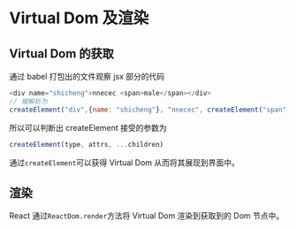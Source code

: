 # Virtual Dom 及渲染

## Virtual Dom 的获取

通过 babel 打包出的文件观察 jsx 部分的代码

```javascript
<div name="shicheng">nnecec <span>male</span></div>
// 被解析为
createElement("div",{name: "shicheng"}, "nnecec", createElement("span", null, "male"))
```

所以可以判断出 createElement 接受的参数为

```javascript
createElement(type, attrs, ...children)
```

通过`createElement`可以获得 Virtual Dom 从而将其展现到界面中。

## 渲染

React 通过`ReactDom.render`方法将 Virtual Dom 渲染到获取到的 Dom 节点中。

